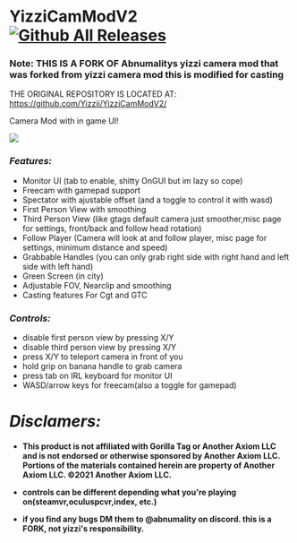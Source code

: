 # YizziCamModV2 												[![Github All Releases](https://img.shields.io/github/downloads/Abnumality/YizziCamModV2/total.svg)]() 


### Note: THIS IS A FORK OF Abnumalitys yizzi camera mod that was forked from yizzi camera mod this is modified for casting
THE ORIGINAL REPOSITORY IS LOCATED AT: https://github.com/Yizzii/YizziCamModV2/



Camera Mod with in game UI!

![](https://github.com/Yizzii/YizziCamModV2/blob/main/cammod.gif)

### *Features:*
* Monitor UI (tab to enable, shitty OnGUI but im lazy so cope)
* Freecam with gamepad support
* Spectator with ajustable offset (and a toggle to control it with wasd)
* First Person View with smoothing
* Third Person View (like gtags default camera just smoother,misc page for settings, front/back and follow head rotation)
* Follow Player (Camera will look at and follow player, misc page for settings, minimum distance and speed)
* Grabbable Handles (you can only grab right side with right hand and left side with left hand)
* Green Screen (in city)
* Adjustable FOV, Nearclip and smoothing
* Casting features For Cgt and GTC

### *Controls:*
* disable first person view by pressing X/Y
* disable third person view by pressing X/Y
* press X/Y to teleport camera in front of you
* hold grip on banana handle to grab camera
* press tab on IRL keyboard for monitor UI
* WASD/arrow keys for freecam(also a toggle for gamepad)
 
# *Disclamers:*
* **This product is not affiliated with Gorilla Tag or Another Axiom LLC and is not endorsed or otherwise sponsored by Another Axiom LLC. Portions of the materials contained herein are property of Another Axiom LLC. ©2021 Another Axiom LLC.**

* **controls can be different depending what you're playing on(steamvr,oculuspcvr,index, etc.)**

* **if you find any bugs DM them to @abnumality on discord. this is a FORK, not yizzi's responsibility.**
